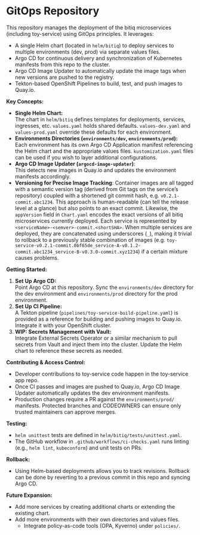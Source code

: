 # GitOps Repository

This repository manages the deployment of the bitiq microservices (including toy-service) using GitOps principles. It leverages:
- A single Helm chart (located in `helm/bitiq`) to deploy services to multiple environments (dev, prod) via separate values files.
- Argo CD for continuous delivery and synchronization of Kubernetes manifests from this repo to the cluster.
- Argo CD Image Updater to automatically update the image tags when new versions are pushed to the registry.
- Tekton-based OpenShift Pipelines to build, test, and push images to Quay.io.

**Key Concepts:**
- **Single Helm Chart:**  
  The chart in `helm/bitiq` defines templates for deployments, services, ingresses, etc. `values.yaml` holds shared defaults. `values-dev.yaml` and `values-prod.yaml` override these defaults for each environment.
- **Environments Directories (`environments/dev`, `environments/prod`):**  
  Each environment has its own Argo CD Application manifest referencing the Helm chart and the appropriate values files. `kustomization.yaml` files can be used if you wish to layer additional configurations.
- **Argo CD Image Updater (`argocd-image-updater`)**:  
  This detects new images in Quay.io and updates the environment manifests accordingly.
- **Versioning for Precise Image Tracking**:
   Container images are all tagged with a semantic version tag (derived from Git tags on the service’s repository) coupled with a shortened git commit hash, e.g. `v0.2.1-commit.abc1234`. This approach is human-readable (can tell the release level at a glance) but also points to an exact commit. Likewise, the `appVersion` field in `Chart.yaml` encodes the exact versions of all bitiq microservices currently deployed. Each service is represented by `<serviceName>-<semver>-commit.<shortSHA>`. When multiple services are deployed, they are concatenated using underscores (`_`), making it trivial to rollback to a previously stable combination of images (e.g. `toy-service-v0.2.1-commit.0bf65de_service-A-v0.1.2-commit.abc1234_service-B-v0.3.0-commit.xyz1234`) if a certain mixture causes problems.  

**Getting Started:**
1. **Set Up Argo CD:**  
   Point Argo CD at this repository. Sync the `environments/dev` directory for the dev environment and `environments/prod` directory for the prod environment.
2. **Set Up CI Pipeline:**  
   A Tekton pipeline (`pipelines/toy-service-build-pipeline.yaml`) is provided as a reference for building and pushing images to Quay.io. Integrate it with your OpenShift cluster.
3. **WIP: Secrets Management with Vault:**  
   Integrate External Secrets Operator or a similar mechanism to pull secrets from Vault and inject them into the cluster. Update the Helm chart to reference these secrets as needed.

**Contributing & Access Control:**
- Developer contributions to toy-service code happen in the toy-service app repo.
- Once CI passes and images are pushed to Quay.io, Argo CD Image Updater automatically updates the dev environment manifests.
- Production changes require a PR against the `environments/prod/` manifests. Protected branches and CODEOWNERS can ensure only trusted maintainers can approve merges.

**Testing:**
- `helm unittest` tests are defined in `helm/bitiq/tests/unittest.yaml`.
- The GitHub workflow in `.github/workflows/ci-checks.yaml` runs linting (e.g., `helm lint`, `kubeconform`) and unit tests on PRs.

**Rollback:**
- Using Helm-based deployments allows you to track revisions. Rollback can be done by reverting to a previous commit in this repo and syncing Argo CD.

**Future Expansion:**
- Add more services by creating additional charts or extending the existing chart.
- Add more environments with their own directories and values files.
  - Integrate policy-as-code tools (OPA, Kyverno) under `policies/`.